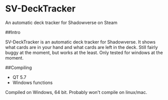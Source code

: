 # SV-DeckTracker
An automatic deck tracker for Shadowverse on Steam

##Intro

SV-DeckTracker is an automatic deck tracker for Shadowverse. It shows what cards are in your hand and what cards are left in the deck. Still fairly buggy at the moment, but works at the least. Only tested for windows at the moment.

##Compiling
- QT 5.7
- Windows functions

Compiled on Windows, 64 bit. Probably won't compile on linux/mac.
